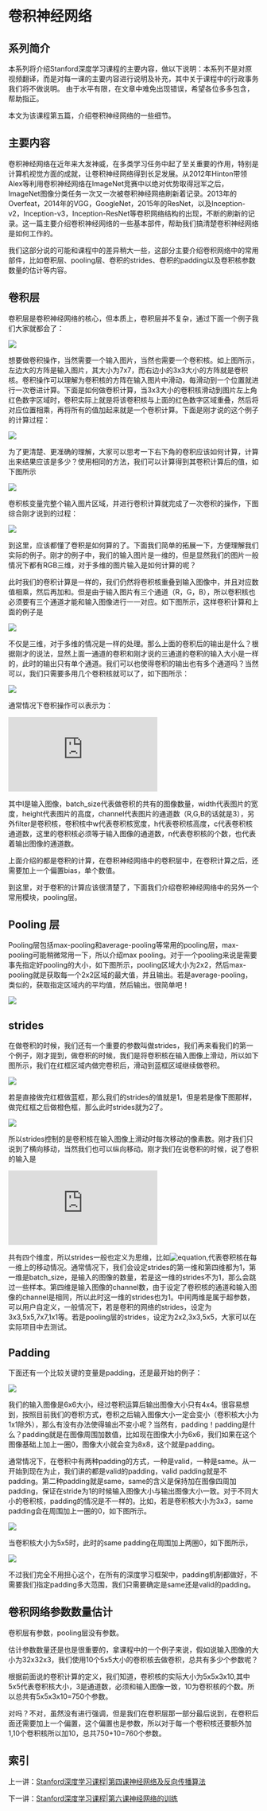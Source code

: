 # 卷积神经网络

## 系列简介

本系列将介绍Stanford深度学习课程的主要内容，做以下说明：本系列不是对原视频翻译，而是对每一课的主要内容进行说明及补充，其中关于课程中的行政事务我们将不做说明。 由于水平有限，在文章中难免出现错误，希望各位多多包含，帮助指正。

本文为该课程第五篇，介绍卷积神经网络的一些细节。

## 主要内容

卷积神经网络在近年来大发神威，在多类学习任务中起了至关重要的作用，特别是计算机视觉方面的成就，让卷积神经网络得到长足发展。从2012年Hinton带领Alex等利用卷积神经网络在ImageNet竞赛中以绝对优势取得冠军之后，ImageNet图像分类任务一次又一次被卷积神经网络刷新着记录。2013年的Overfeat，2014年的VGG，GoogleNet，2015年的ResNet，以及Inception-v2，Inception-v3，Inception-ResNet等卷积网络结构的出现，不断的刷新的记录。这一篇主要介绍卷积神经网络的一些基本部件，帮助我们搞清楚卷积神经网络是如何工作的。

我们这部分说的可能和课程中的差异稍大一些，这部分主要介绍卷积网络中的常用部件，比如卷积层、pooling层、卷积的strides、卷积的padding以及卷积核参数数量的估计等内容。

## 卷积层

卷积层是卷积神经网络的核心，但本质上，卷积层并不复杂，通过下面一个例子我们大家就都会了：

![](https://github.com/NGSHotpot/deep-learning/blob/master/stanford_img/lecture5/001.png)

想要做卷积操作，当然需要一个输入图片，当然也需要一个卷积核。如上图所示，左边大的方阵是输入图片，其大小为7x7，而右边小的3x3大小的方阵就是卷积核。卷积操作可以理解为卷积核的方阵在输入图片中滑动，每滑动到一个位置就进行一次卷进计算。下面是如何做卷积计算，当3x3大小的卷积核滑动到图片左上角红色数字区域时，卷积实际上就是将该卷积核与上面的红色数字区域重叠，然后将对应位置相乘，再将所有的值加起来就是一个卷积计算。下面是刚才说的这个例子的计算过程：

![](https://github.com/NGSHotpot/deep-learning/blob/master/stanford_img/lecture5/002.png)

为了更清楚、更准确的理解，大家可以思考一下右下角的卷积应该如何计算，计算出来结果应该是多少？使用相同的方法，我们可以计算得到其卷积计算后的值，如下图所示

![](https://github.com/NGSHotpot/deep-learning/blob/master/stanford_img/lecture5/003.png)

卷积核变量完整个输入图片区域，并进行卷积计算就完成了一次卷积的操作，下图综合刚才说到的过程：

![](https://github.com/NGSHotpot/deep-learning/blob/master/stanford_img/lecture5/004.png)

到这里，应该都懂了卷积是如何算的了。下面我们简单的拓展一下，方便理解我们实际的例子。刚才的例子中，我们的输入图片是一维的，但是显然我们的图片一般情况下都有RGB三维，对于多维的图片输入是如何计算的呢？

此时我们的卷积计算是一样的，我们仍然将卷积核重叠到输入图像中，并且对应数值相乘，然后再加和。但是由于输入图片有三个通道（R，G，B），所以卷积核也必须要有三个通道才能和输入图像进行一一对应。如下图所示，这样卷积计算和上面的例子是

![](https://github.com/NGSHotpot/deep-learning/blob/master/stanford_img/lecture5/005.png)

不仅是三维，对于多维的情况是一样的处理。那么上面的卷积后的输出是什么？根据刚才的说法，显然上面一通道的卷积和刚才说的三通道的卷积的输入大小是一样的，此时的输出只有单个通道。我们可以也使得卷积的输出也有多个通道吗？当然可以，我们只需要多用几个卷积核就可以了，如下图所示：

![](https://github.com/NGSHotpot/deep-learning/blob/master/stanford_img/lecture5/006.png)

通常情况下卷积操作可以表示为：

![equation](http://latex.codecogs.com/gif.latex?I(batch_size,width,height,channel)*filter(w,h,c,n))

其中I是输入图像，batch_size代表做卷积的共有的图像数量，width代表图片的宽度，height代表图片的高度，channel代表图片的通道数（R,G,B的话就是3），另外filter是卷积核，卷积核中w代表卷积核宽度，h代表卷积核高度，c代表卷积核通道数，这里的卷积核必须等于输入图像的通道数，n代表卷积核的个数，也代表着输出图像的通道数。

上面介绍的都是卷积的计算，在卷积神经网络中的卷积层中，在卷积计算之后，还需要加上一个偏置bias，单个数值。

到这里，对于卷积的计算应该很清楚了，下面我们介绍卷积神经网络中的另外一个常用模块，pooling层。

## Pooling 层

Pooling层包括max-pooling和average-pooling等常用的pooling层，max-pooling可能稍微常用一下，所以介绍max pooling。对于一个pooling来说是需要事先指定好pooling的大小，如下图所示，pooling区域大小为2x2，然后max-pooling就是获取每一个2x2区域的最大值，并且输出。若是average-pooling，类似的，获取指定区域内的平均值，然后输出。很简单吧！

![](https://github.com/NGSHotpot/deep-learning/blob/master/stanford_img/lecture5/007.png)

## strides

在做卷积的时候，我们还有一个重要的参数叫做strides，我们再来看我们的第一个例子，刚才提到，做卷积的时候，我们是将卷积核在输入图像上滑动，所以如下图所示，我们在红框区域内做完卷积后，滑动到蓝框区域继续做卷积。

![](https://github.com/NGSHotpot/deep-learning/blob/master/stanford_img/lecture5/008.png)

若是直接做完红框做蓝框，那么我们的strides的值就是1，但是若是像下图那样，做完红框之后做橙色框，那么此时strides就为2了。

![](https://github.com/NGSHotpot/deep-learning/blob/master/stanford_img/lecture5/009.png)

所以strides控制的是卷积核在输入图像上滑动时每次移动的像素数。刚才我们只说到了横向移动，当然我们也可以纵向移动。刚才我们在说卷积的时候，说了卷积的输入是

![equation](http://latex.codecogs.com/gif.latex?I(batch_size,width,height,channel))

共有四个维度，所以strides一般也定义为思维，比如![equation](http://latex.codecogs.com/gif.latex?strides=[1,2,2,1]),代表卷积核在每一维上的移动情况。通常情况下，我们会设定strides的第一维和第四维都为1，第一维是batch_size，是输入的图像的数量，若是这一维的strides不为1，那么会跳过一些样本。第四维是输入图像的channel数，由于设定了卷积核的通道和输入图像的channel是相同，所以此时这一维的strides也为1。中间两维是属于超参数，可以用户自定义，一般情况下，若是卷积的网络的strides，设定为3x3,5x5,7x7,1x1等。若是pooling层的strides，设定为2x2,3x3,5x5，大家可以在实际项目中去测试。

## Padding

下面还有一个比较关键的变量是padding，还是最开始的例子：

![](https://github.com/NGSHotpot/deep-learning/blob/master/stanford_img/lecture5/004.png)

我们的输入图像是6x6大小，经过卷积运算后输出图像大小只有4x4。很容易想到，按照目前我们的卷积方式，卷积之后输入图像大小一定会变小（卷积核大小为1x1除外），那么有没有办法使得输出不变小呢？当然有，padding！padding是什么？padding就是在图像周围加数值，比如现在图像大小为6x6，我们如果在这个图像基础上加上一圈0，图像大小就会变为8x8，这个就是padding。

通常情况下，在卷积中有两种padding的方式，一种是valid，一种是same。从一开始到现在为止，我们讲的都是valid的padding，valid padding就是不padding。第二种padding就是same，same的含义是保持加在图像四周加padding，保证在stride为1的时候输入图像大小与输出图像大小一致。对于不同大小的卷积核，padding的情况是不一样的。比如，若是卷积核大小为3x3，same padding会在周围加上一圈的0，如下图所示。

![](https://github.com/NGSHotpot/deep-learning/blob/master/stanford_img/lecture5/010.png)

当卷积核大小为5x5时，此时的same padding在周围加上两圈0，如下图所示，

![](https://github.com/NGSHotpot/deep-learning/blob/master/stanford_img/lecture5/011.png)

不过我们完全不用担心这个，在所有的深度学习框架中，padding机制都做好，不需要我们指定padding多大范围，我们只需要确定是same还是valid的padding。

## 卷积网络参数数量估计

卷积层有参数，pooling层没有参数。

估计参数数量还是也是很重要的，拿课程中的一个例子来说，假如说输入图像的大小为32x32x3，我们使用10个5x5大小的卷积核去做卷积，总共有多少个参数呢？

根据前面说的卷积计算的定义，我们知道，卷积核的实际大小为5x5x3x10,其中5x5代表卷积核大小，3是通道数，必须和输入图像一致，10为卷积核的个数。所以总共有5x5x3x10=750个参数。

对吗？不对，虽然没有进行强调，但是我们在卷积层那一部分最后说到，在卷积后面还需要加上一个偏置，这个偏置也是参数，所以对于每一个卷积核还要额外加1,10个卷积核所以加10，总共750+10=760个参数。


## 索引

上一讲：[Stanford深度学习课程|第四课神经网络及反向传播算法](https://github.com/NGSHotpot/deep-learning/blob/master/%E7%A5%9E%E7%BB%8F%E7%BD%91%E7%BB%9C%E5%8F%8A%E5%8F%8D%E5%90%91%E4%BC%A0%E6%92%AD%E7%AE%97%E6%B3%95.md)

下一讲：[Stanford深度学习课程|第六课神经网络的训练](https://github.com/NGSHotpot/deep-learning/blob/master/%E7%A5%9E%E7%BB%8F%E7%BD%91%E7%BB%9C%E7%9A%84%E8%AE%AD%E7%BB%83.md)
